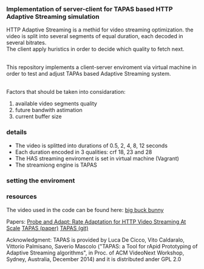 ### Implementation of server-client for TAPAS based HTTP Adaptive Streaming simulation

HTTP Adaptive Streaming is a methid for video streaming optimization. the video is split into several segments of equal duration, each decoded in several bitrates.<br>
The client apply huristics in order to decide which quality to fetch next.<br><br>

This repository implements a client-server enviroment via virtual machine in order to test and adjust TAPAs based Adaptive Streaming system.<br><br>

Factors that should be taken into considaration:
1. available video segments quality
1. future bandwith astimation
1. current buffer size

### details
- The video is splitted into durations of 0.5, 2, 4, 8, 12 seconds
- Each duration encoded in 3 qualities: crf 18, 23 and 28
- The HAS streaming enviroment is set in virtual machine (Vagrant)
- The streamiong engine is TAPAS

### setting the enviroment



### resources
The video used in the code can be found here:
[big buck bunny](https://peach.blender.org/download/)

Papers:
[Probe and Adapt: Rate Adaptation for HTTP Video Streaming At Scale](https://arxiv.org/pdf/1305.0510.pdf)
[TAPAS (paper)](https://c3lab.poliba.it/images/f/f3/Tapas-videonext.pdf)
[TAPAS (git)](https://github.com/ldecicco/tapas)

Acknowledgment: TAPAS is provided by Luca De Cicco, Vito Caldaralo, Vittorio Palmisano, Saverio Mascolo ("TAPAS: a Tool for rApid Prototyping of Adaptive Streaming algorithms", in Proc. of ACM VideoNext Workshop, Sydney, Australia, December 2014)
and it is distributed ander GPL 2.0